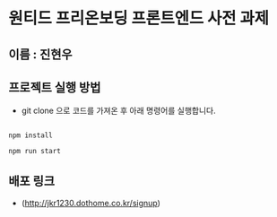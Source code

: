 # 원티드 프리온보딩 프론트엔드 사전 과제
## 이름 : 진현우
## 프로젝트 실행 방법
- git clone 으로 코드를 가져온 후 아래 명령어를 실행합니다.
<code>
npm install
</code>
<code>
npm run start
</code>

## 배포 링크
- (http://jkr1230.dothome.co.kr/signup)